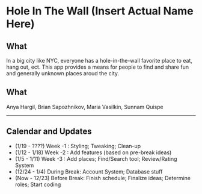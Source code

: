 # Hole In The Wall (Insert Actual Name Here) #

## What ##

In a big city like NYC, everyone has a hole-in-the-wall favorite place to eat, hang out, ect. This app provides a means for people to find and share fun and generally unknown places aroud the city.

## What ##

Anya Hargil, Brian Sapozhnikov, Maria Vasilkin, Sunnam Quispe

----------

## Calendar and Updates ##

+ (1/19 - ????) Week -1     : Styling; Tweaking; Clean-up
+ (1/12 - 1/18) Week -2     : Add features (based on pre-break ideas)
+ (1/5 -  1/11) Week -3     : Add places; Find/Search tool; Review/Rating System
+ (12/24 - 1/4) During Break: Account System; Database stuff
+ (Now - 12/23) Before Break: Finish schedule; Finalize ideas; Determine roles; Start coding








